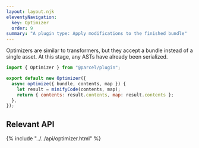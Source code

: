 ```yaml
---
layout: layout.njk
eleventyNavigation:
  key: Optimizer
  order: 9
summary: "A plugin type: Apply modifications to the finished bundle"
---
```


Optimizers are similar to transformers, but they accept a bundle instead of a single asset. At this stage, any ASTs have already been serialized.

```js
import { Optimizer } from "@parcel/plugin";

export default new Optimizer({
  async optimize({ bundle, contents, map }) {
    let result = minifyCode(contents, map);
    return { contents: result.contents, map: result.contents };
  },
});
```

## Relevant API

{% include "../../api/optimizer.html" %}
